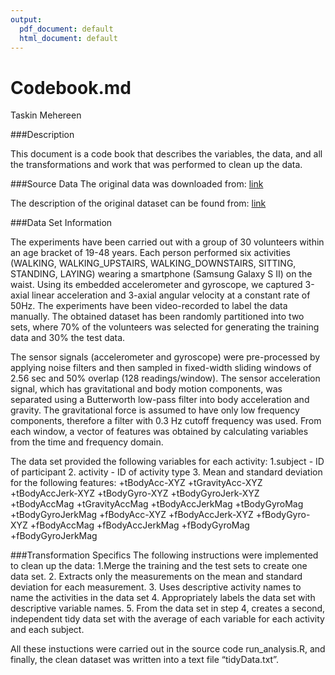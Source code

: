 ```yaml
---
output:
  pdf_document: default
  html_document: default
---
```

Codebook.md
================
Taskin Mehereen



###Description 

This document is a code book that describes the
variables, the data, and all the transformations and work that was
performed to clean up the data.

###Source Data The original data was downloaded from:
[link](https://d396qusza40orc.cloudfront.net/getdata%2Fprojectfiles%2FUCI%20HAR%20Dataset.zip)

The description of the original dataset can be found from:
[link](http://archive.ics.uci.edu/ml/datasets/Human+Activity+Recognition+Using+Smartphones)

###Data Set Information 

The experiments have been carried out with a
group of 30 volunteers within an age bracket of 19-48 years. Each person
performed six activities (WALKING, WALKING\_UPSTAIRS,
WALKING\_DOWNSTAIRS, SITTING, STANDING, LAYING) wearing a smartphone
(Samsung Galaxy S II) on the waist. Using its embedded accelerometer and
gyroscope, we captured 3-axial linear acceleration and 3-axial angular
velocity at a constant rate of 50Hz. The experiments have been
video-recorded to label the data manually. The obtained dataset has been
randomly partitioned into two sets, where 70% of the volunteers was
selected for generating the training data and 30% the test data.

The sensor signals (accelerometer and gyroscope) were pre-processed by
applying noise filters and then sampled in fixed-width sliding windows
of 2.56 sec and 50% overlap (128 readings/window). The sensor
acceleration signal, which has gravitational and body motion components,
was separated using a Butterworth low-pass filter into body acceleration
and gravity. The gravitational force is assumed to have only low
frequency components, therefore a filter with 0.3 Hz cutoff frequency
was used. From each window, a vector of features was obtained by
calculating variables from the time and frequency domain.

The data set provided the following variables for each activity: 
1.subject - ID of participant 
2. activity - ID of activity type 
3. Mean and standard deviation for the following features: 
    +tBodyAcc-XYZ
    +tGravityAcc-XYZ 
    +tBodyAccJerk-XYZ 
    +tBodyGyro-XYZ +tBodyGyroJerk-XYZ
    +tBodyAccMag 
    +tGravityAccMag 
    +tBodyAccJerkMag 
    +tBodyGyroMag
    +tBodyGyroJerkMag 
    +fBodyAcc-XYZ 
    +fBodyAccJerk-XYZ 
    +fBodyGyro-XYZ
    +fBodyAccMag 
    +fBodyAccJerkMag 
    +fBodyGyroMag 
    +fBodyGyroJerkMag

###Transformation Specifics 
The following instructions were implemented
to clean up the data:
1.Merge the training and the test sets to create
one data set. 
2. Extracts only the measurements on the mean and standard
deviation for each measurement. 
3. Uses descriptive activity names to
name the activities in the data set
4. Appropriately labels the data set
with descriptive variable names. 
5. From the data set in step 4, creates
a second, independent tidy data set with the average of each variable
for each activity and each subject.

All these instuctions were carried out in the source code
run\_analysis.R, and finally, the clean dataset was written into a text
file “tidyData.txt”. 

